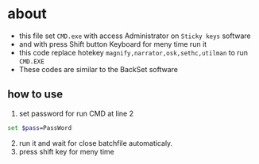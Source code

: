 # about 
- this file set `CMD.exe` with access Administrator on `Sticky keys` software
- and with press Shift button Keyboard for meny time run it
- this code replace hotekey `magnify,narrator,osk,sethc,utilman` to run `CMD.EXE`
- These codes are similar to the BackSet software 

## how to use
1. set password for run CMD at line 2
```bash
set $pass=PassWord
```
2. run it and wait for close batchfile automaticaly.
3. press shift key for meny time


